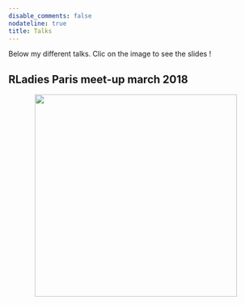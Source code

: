 ```yaml
---
disable_comments: false
nodateline: true
title: Talks
---
```


Below my different talks. Clic on the image to see the slides !

## RLadies Paris meet-up march 2018

<center><a href="https://antuki.github.io/slides/180306_RLadies_COGugaison_carto.html"><img src="https://antuki.github.io/img/Presentation_1.jpg" width="400"></a></center>
